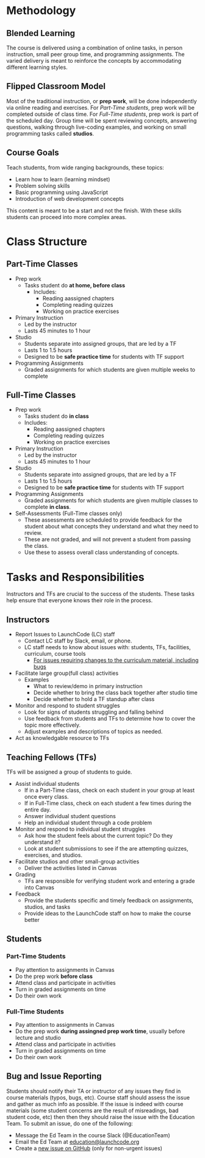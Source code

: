 # Methodology

## Blended Learning

The course is delivered using a combination of online tasks, in person instruction, small peer group time, and programming assignments. The varied delivery is meant to reinforce the concepts by accommodating different learning styles.

## Flipped Classroom Model

Most of the traditional instruction, or **prep work**,  will be done independently via online reading and exercises. For *Part-Time students*, prep work will be completed outside of class time.  For *Full-Time students*, prep work is part of the scheduled day.  Group time will be spent reviewing concepts, answering questions, walking through live-coding examples, and working on small programming tasks called **studios**.



## Course Goals

Teach students, from wide ranging backgrounds, these topics:

* Learn how to learn (learning mindset)
* Problem solving skills
* Basic programming using JavaScript
* Introduction of web development concepts

This content is meant to be a start and not the finish. With these skills students can proceed into more complex areas.

# Class Structure

## Part-Time Classes
* Prep work
  * Tasks student do **at home, before class**
    * Includes:
      * Reading aassigned chapters
      * Completing reading quizzes
      * Working on practice exercises
* Primary Instruction
  * Led by the instructor
  * Lasts 45 minutes to 1 hour
* Studio
  * Students separate into assigned groups, that are led by a TF
  * Lasts 1 to 1.5 hours
  * Designed to be **safe practice time** for students with TF support
* Programming Assignments
  * Graded assignments for which students are given multiple weeks to complete

## Full-Time Classes
* Prep work
  * Tasks student do **in class** 
  * Includes:
    * Reading aassigned chapters
    * Completing reading quizzes
    * Working on practice exercises
* Primary Instruction
  * Led by the instructor
  * Lasts 45 minutes to 1 hour
* Studio
  * Students separate into assigned groups, that are led by a TF
  * Lasts 1 to 1.5 hours
  * Designed to be **safe practice time** for students with TF support
* Programming Assignments
  * Graded assignments for which students are given multiple classes to complete **in class**.
* Self-Assessments (Full-Time classes only)
  * These assessments are scheduled to provide feedback for the student about what concepts they understand and what they need to review.
  * These are not graded, and will not prevent a student from passing the class.
  * Use these to assess overall class understanding of concepts.  


# Tasks and Responsibilities
Instructors and TFs are crucial to the success of the students. These tasks help ensure that everyone knows
their role in the process.

## Instructors

* Report Issues to LaunchCode (LC) staff
  * Contact LC staff by Slack, email, or phone.
  * LC staff needs to know about issues with: students, TFs, facilities, curriculum, course tools
    * [For issues requiring changes to the curriculum material, including bugs](https://github.com/LaunchCodeEducation/intro-to-professional-web-dev/wiki/Course-Overview-and-Structure#Bug-and-Issue-Reporting)
* Facilitate large group(full class) activities
  * Examples
    * What to review/demo in primary instruction
    * Decide whether to bring the class back together after studio time
    * Decide whether to hold a TF standup after class
* Monitor and respond to student struggles
  * Look for signs of students struggling and falling behind
  * Use feedback from students and TFs to determine how to cover the topic more effectively.
  * Adjust examples and descriptions of topics as needed.
* Act as knowledgable resource to TFs

## Teaching Fellows (TFs)

TFs will be assigned a group of students to guide.

* Assist individual students
  * If in a Part-Time class, check on each student in your group at least once every class.
  * If in Full-Time class, check on each student a few times during the entire day.
  * Answer individual student questions
  * Help an individual student through a code problem
* Monitor and respond to individual student struggles
  * Ask how the student feels about the current topic? Do they understand it?
  * Look at student submissions to see if the are attempting quizzes, exercises, and studios.
* Facilitate studios and other small-group activities
  * Deliver the activities listed in Canvas
* Grading
  * TFs are responsible for verifying student work and entering a grade into Canvas
* Feedback
  * Provide the students specific and timely feedback on assignments, studios, and tasks
  * Provide ideas to the LaunchCode staff on how to make the course better

## Students

### Part-Time Students
* Pay attention to assignments in Canvas
* Do the prep work **before class**
* Attend class and participate in activities
* Turn in graded assignments on time
* Do their own work

### Full-Time Students
* Pay attention to assignments in Canvas
* Do the prep work **during assingned prep work time**, usually before lecture and studio
* Attend class and participate in activities
* Turn in graded assignments on time
* Do their own work

## Bug and Issue Reporting

Students should notify their TA or instructor of any issues they find in course materials (typos, bugs, etc). Course staff should assess the issue and gather as much info as possible. If the issue is indeed with course materials (some student concerns are the result of misreadings, bad student code, etc) then then they should raise the issue with the Education Team. To submit an issue, do one of the following:

- Message the Ed Team in the course Slack (@EducationTeam)
- Email the Ed Team at education@launchcode.org
- Create a [new issue on GitHub](https://github.com/LaunchCodeEducation/intro-to-professional-web-dev/issues) (only for non-urgent issues)
